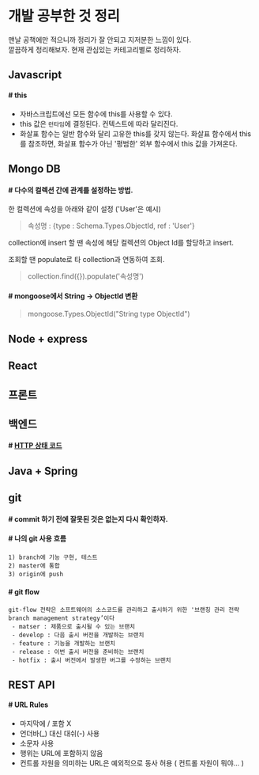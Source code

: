 # 개발 공부한 것 정리
맨날 공책에만 적으니까 정리가 잘 안되고 지저분한 느낌이 있다.  
깔끔하게 정리해보자. 현재 관심있는 카테고리별로 정리하자.
## Javascript
#### # this
 - 자바스크립트에선 모든 함수에 this를 사용할 수 있다.
 - this 값은 `런타임`에 결정된다. 컨텍스트에 따라 달리진다.
 - 화살표 함수는 일반 함수와 달리 고유한 this를 갖지 않는다. 화살표 함수에서 this를 참조하면, 화살표 함수가 아닌 '평범한' 외부 함수에서 this 값을 가져온다.
## Mongo DB
#### # 다수의 컬렉션 간에 관계를 설정하는 방법.
한 컬렉션에 속성을 아래와 같이 설정 ('User'은 예시)
>속성명 : {type : Schema.Types.ObjectId, ref : 'User'}  

collection에 insert 할 땐 속성에 해당 컬렉션의 Object Id를 할당하고 insert.

조회할 땐 populate로 타 collection과 연동하여 조회.
> collection.find({}).populate('속성명')
#### # mongoose에서 String -> ObjectId 변환
> mongoose.Types.ObjectId("String type ObjectId")
## Node + express

## React

## 프론트

## 백엔드
#### # [HTTP 상태 코드](https://developer.mozilla.org/ko/docs/Web/HTTP/Status)

## Java + Spring

## git
#### # commit 하기 전에 잘못된 것은 없는지 다시 확인하자.
#### # 나의 git 사용 흐름
    1) branch에 기능 구현, 테스트
    2) master에 통합
    3) origin에 push
#### # git flow
    git-flow 전략은 소프트웨어의 소스코드를 관리하고 출시하기 위한 '브랜칭 관리 전략branch management strategy’이다
     - matser : 제품으로 출시될 수 있는 브랜치
     - develop : 다음 출시 버전을 개발하는 브랜치
     - feature : 기능을 개발하는 브랜치
     - release : 이번 출시 버전을 준비하는 브랜치
     - hotfix : 출시 버전에서 발생한 버그를 수정하는 브랜치
## REST API
#### # URL Rules
 - 마지막에 / 포함 X
 - 언더바(_) 대신 대쉬(-) 사용
 - 소문자 사용
 - 행위는 URL에 포함하지 않음
 - 컨트롤 자원을 의미하는 URL은 예외적으로 동사 허용 ( 컨트롤 자원이 뭐야... )